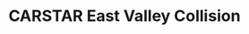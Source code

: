 ---
title: "CARSTAR East Valley Collision"
url: /mesa/carstar-east-valley-collision/
shop: car repair
---